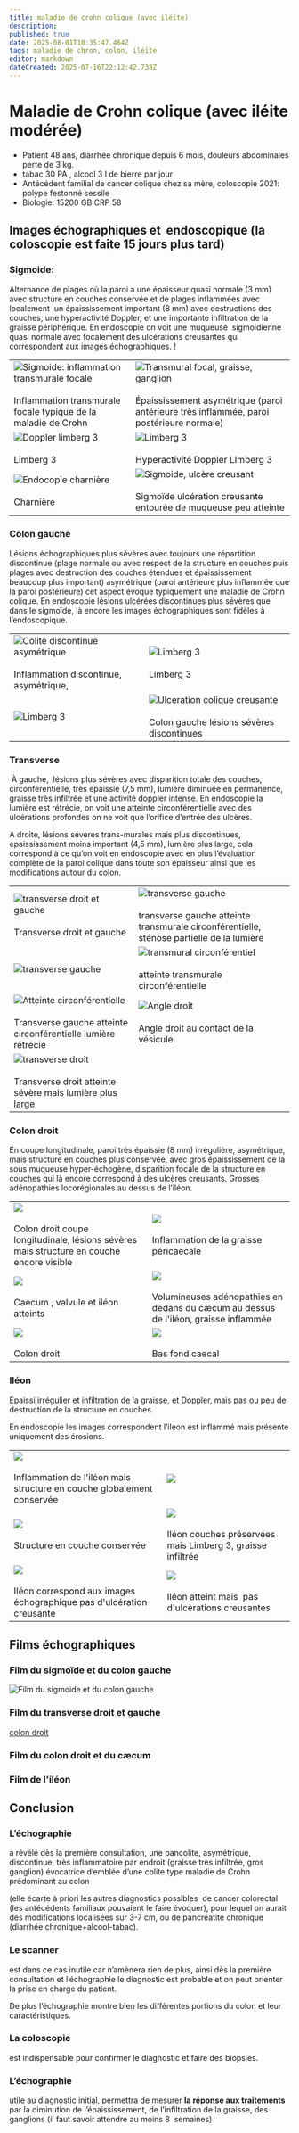 ```yaml
---
title: maladie de crohn colique (avec iléïte)
description: 
published: true
date: 2025-08-01T10:35:47.464Z
tags: maladie de chron, colon, iléïte
editor: markdown
dateCreated: 2025-07-16T22:12:42.738Z
---
```


# Maladie de Crohn colique (avec iléite modérée)

-    Patient 48 ans, diarrhée chronique depuis 6 mois, douleurs abdominales perte de 3 kg.
-    tabac 30 PA , alcool 3 l de bierre par jour
-   Antécédent familial de cancer colique chez sa mère, coloscopie 2021: polype festonné sessile
-   Biologie: 15200 GB CRP 58

## Images échographiques et  endoscopique (la coloscopie est faite 15 jours plus tard)

### Sigmoide: 

Alternance de plages où la paroi a une épaisseur quasi normale (3 mm) avec structure en couches conservée et de plages inflammées avec localement  un épaississement important (8 mm) avec destructions des couches, une hyperactivité Doppler, et une importante infiltration de la graisse périphérique. En endoscopie on voit une muqueuse  sigmoidienne quasi normale avec focalement des ulcérations creusantes qui correspondent aux images échographiques. !

|     |     |
| --- | --- |
| ![Sigmoide: inflammation transmurale focale](/mccolique1/24_202505281636458770024_copie.jpg)<br><br>Inflammation transmurale focale typique de la maladie de Crohn | ![Transmural focal, graisse, ganglion](/mccolique1/32_202505281636458770032_copie.jpg)<br><br>Épaississement asymétrique (paroi antérieure très inflammée, paroi postérieure normale) |
| ![Doppler limberg 3](/mccolique1/25_202505281636458770025_copie.jpg)<br><br>Limberg 3 | ![Limberg 3](/mccolique1/28_202505281636458770028_copie.jpg)<br><br>Hyperactivité Doppler LImberg 3 |
| ![Endocopie charnière](/mccolique1/rectum6_copie.jpg)<br><br>Charnière | ![Sigmoide, ulcère creusant](/mccolique1/sigmoide7_copie.jpg)<br><br>Sigmoïde ulcération creusante entourée de muqueuse peu atteinte |

### Colon gauche

Lésions échographiques plus sévères avec toujours une répartition discontinue (plage normale ou avec respect de la structure en couches puis plages avec destruction des couches étendues et épaississement beaucoup plus important) asymétrique (paroi antérieure plus inflammée que la paroi postérieure) cet aspect évoque typiquement une maladie de Crohn colique. En endoscopie lésions ulcérées discontinues plus sévères que dans le sigmoïde, là encore les images échographiques sont fidèles à l’endoscopique.

|     |     |
| --- | --- |
| ![Colite discontinue asymétrique](/mccolique1/35_202505281636458770035_copie.jpg)<br><br>Inflammation discontinue, asymétrique, | ![Limberg 3](/mccolique1/9_202506111006086940009_copie.jpg)<br><br>Limberg 3 |
| ![Limberg 3](/mccolique1/colon_gauche.jpg) | ![Ulceration colique creusante](/mccolique1/transveres10_copie.jpg)<br><br>Colon gauche lésions sévères discontinues |

### Transverse

 À gauche,  lésions plus sévères avec disparition totale des couches, circonférentielle, très épaissie (7,5 mm), lumière diminuée en permanence, graisse très infiltrée et une activité doppler intense. En endoscopie la lumière est rétrécie, on voit une atteinte circonférentielle avec des ulcérations profondes on ne voit que l’orifice d’entrée des ulcères. 

A droite, lésions sévères trans-murales mais plus discontinues, épaississement moins important (4,5 mm), lumière plus large, cela correspond à ce qu’on voit en endoscopie avec en plus l’évaluation complète de la paroi colique dans toute son épaisseur ainsi que les modifications autour du colon.

|     |     |
| --- | --- |
| ![transverse droit et gauche](/mccolique1/58_202505281636458780058_copie.jpg)<br><br>Transverse droit et gauche | ![transverse gauche](/mccolique1/13_202506111006086940013_copie.jpg)<br><br>transverse gauche atteinte transmurale circonférentielle, sténose partielle de la lumière |
| ![transverse gauche](/mccolique1/41_202505281636458770041_copie.jpg) | ![transmural circonférentiel](/mccolique1/23_202506111006086940023_.jpg)<br><br>atteinte transmurale circonférentielle |
| ![Atteinte circonférentielle](/mccolique1/transverse023_copie.jpg)<br><br>Transverse gauche atteinte circonférentielle lumière rétrécie | ![Angle droit](/mccolique1/angle_droit_ves_2.jpg)<br><br>Angle droit au contact de la vésicule |
| ![transverse droit](/mccolique1/transv011_copie.jpg)<br><br>Transverse droit atteinte sévère mais lumière plus large |     |

### Colon droit 

En coupe longitudinale, paroi très épaissie (8 mm) irrégulière, asymétrique,  mais structure en couches plus conservée, avec gros épaississement de la sous muqueuse hyper-échogène, disparition focale de la structure en couches qui là encore correspond à des ulcères creusants. Grosses adénopathies locorégionales au dessus de l’iléon.

|     |     |
| --- | --- |
| ![](/mccolique1/caecum_longitudinal-_copie.jpg)<br><br>Colon droit coupe longitudinale, lésions sévères mais structure en couche encore visible | ![](/mccolique1/49_202506111006086940049.jpg)<br><br>Inflammation de la graisse péricaecale |
| ![](/mccolique1/iléocaecum_045_copie.jpg)<br><br>Caecum , valvule et iléon atteints | ![](/mccolique1/gg_iléon_copie_2.jpg)<br><br>Volumineuses adénopathies en dedans du cæcum au dessus de l'iléon, graisse inflammée |
| ![](/mccolique1/cd12_copie.jpg)<br><br>Colon droit | ![](/mccolique1/caecum17_copie.jpg)<br><br>Bas fond caecal |

### Iléon 

Épaissi irrégulier et infiltration de la graisse, et Doppler, mais pas ou peu de destruction de la structure en couches. 

En endoscopie les images correspondent l’iléon est inflammé mais présente uniquement des érosions.

|     |     |
| --- | --- |
| ![](/mccolique1/iléon86940032.jpg)<br><br>Inflammation de l'iléon mais structure en couche globalement conservée | ![](/mccolique1/38_202506111006086940038.jpg) |
| ![](/42_202506111006086940042_copie.jpg)<br><br>Structure en couche conservée | ![](/illleon_dopplercopie.jpg)<br><br>Iléon couches préservées mais Limberg 3, graisse infiltrée |
| ![](/iléon015_copie.jpg)<br><br>Iléon correspond aux images échographique pas d'ulcération creusante | ![](/iléon14_copie.jpg)<br><br>Iléon atteint mais  pas d'ulcèrations creusantes |

## Films échographiques

### Film du sigmoïde et du colon gauche
![Film du sigmoide et du colon gauche](https://player.vimeo.com/video/1102723807)

### Film du transverse droit et gauche

[colon droit](https://player.vimeo.com/video/1102723937)

### Film du colon droit et du cæcum

### Film de l'iléon

## Conclusion

### **L’échographie** 

a révélé dès la première consultation, une pancolite, asymétrique, discontinue, très inflammatoire par endroit (graisse très infiltrée, gros ganglion) évocatrice d’emblée d’une colite type maladie de Crohn prédominant au colon 

(elle écarte à priori les autres diagnostics possibles  de cancer colorectal (les antécédents familiaux pouvaient le faire évoquer), pour lequel on aurait des modifications localisées sur 3-7 cm, ou de pancréatite chronique (diarrhée chronique+alcool-tabac). 

### Le scanner

est dans ce cas inutile car n’amènera rien de plus, ainsi dès la première consultation et l’échographie le diagnostic est probable et on peut orienter la prise en charge du patient. 

De plus l’échographie montre bien les différentes portions du colon et leur caractéristiques.

### **La coloscopie** 

est indispensable pour confirmer le diagnostic et faire des biopsies. 

### **L’échographie**  

utile au diagnostic initial, permettra de mesurer **la réponse aux traitements** par la diminution de l’épaississement, de l’infiltration de la graisse, des ganglions (il faut savoir attendre au moins 8  semaines)